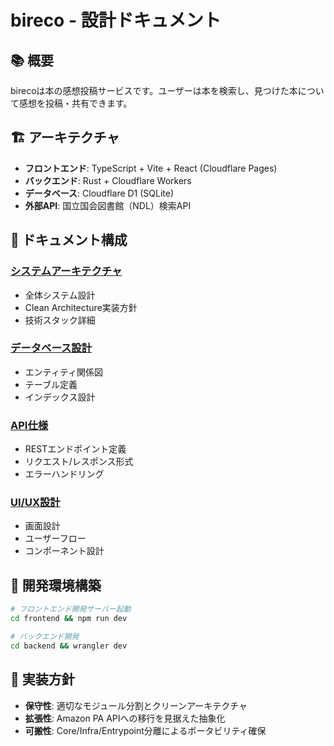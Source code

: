 # bireco - 設計ドキュメント

## 📚 概要
birecoは本の感想投稿サービスです。ユーザーは本を検索し、見つけた本について感想を投稿・共有できます。

## 🏗️ アーキテクチャ
- **フロントエンド**: TypeScript + Vite + React (Cloudflare Pages)
- **バックエンド**: Rust + Cloudflare Workers
- **データベース**: Cloudflare D1 (SQLite)
- **外部API**: 国立国会図書館（NDL）検索API

## 📖 ドキュメント構成

### [システムアーキテクチャ](./architecture/)
- 全体システム設計
- Clean Architecture実装方針
- 技術スタック詳細

### [データベース設計](./database/)
- エンティティ関係図
- テーブル定義
- インデックス設計

### [API仕様](./api/)
- RESTエンドポイント定義
- リクエスト/レスポンス形式
- エラーハンドリング

### [UI/UX設計](./ui/)
- 画面設計
- ユーザーフロー
- コンポーネント設計

## 🚀 開発環境構築
```bash
# フロントエンド開発サーバー起動
cd frontend && npm run dev

# バックエンド開発
cd backend && wrangler dev
```

## 📝 実装方針
- **保守性**: 適切なモジュール分割とクリーンアーキテクチャ
- **拡張性**: Amazon PA APIへの移行を見据えた抽象化
- **可搬性**: Core/Infra/Entrypoint分離によるポータビリティ確保